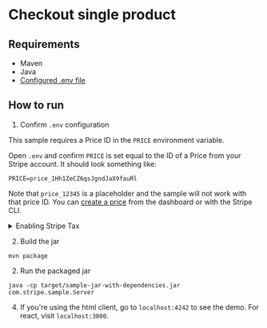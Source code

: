 # Checkout single product

## Requirements

- Maven
- Java
- [Configured .env file](../../README.md)

## How to run

1. Confirm `.env` configuration

This sample requires a Price ID in the `PRICE` environment variable.

Open `.env` and confirm `PRICE` is set equal to the ID of a Price from your
Stripe account. It should look something like:

```
PRICE=price_1Hh1ZeCZ6qsJgndJaX9fauRl
```

Note that `price_12345` is a placeholder and the sample will not work with that
price ID. You can [create a price](https://stripe.com/docs/api/prices/create)
from the dashboard or with the Stripe CLI.

<details>
<summary>Enabling Stripe Tax</summary>

   In the [`Server.java`](./src/main/java/com/stripe/sample/Server.java) file you will find the following code commented out
   ```java
   // .setAutomaticTax(SessionCreateParams.AutomaticTax.builder().setEnabled(true).build())
   ```

   Uncomment this line of code and the sales tax will be automatically calculated during the checkout.

   Make sure you previously went through the set up of Stripe Tax: [Set up Stripe Tax](https://stripe.com/docs/tax/set-up) and you have your products and prices updated with tax behavior and optionally tax codes: [Docs - Update your Products and Prices](https://stripe.com/docs/tax/checkout#product-and-price-setup)
</details>

2. Build the jar

```
mvn package
```

2. Run the packaged jar

```
java -cp target/sample-jar-with-dependencies.jar com.stripe.sample.Server
```

4. If you're using the html client, go to `localhost:4242` to see the demo. For
   react, visit `localhost:3000`.
